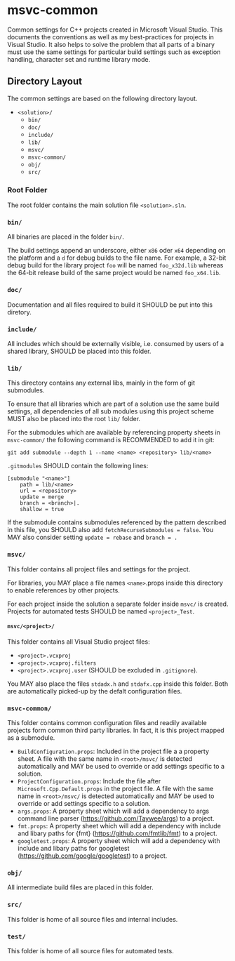 # msvc-common
Common settings for C++ projects created in Microsoft Visual Studio. This documents the conventions as well as my best-practices for projects in Visual Studio. It also helps to solve the problem that all parts of a binary must use the same settings for particular build settings such as exception handling, character set and runtime library mode.

## Directory Layout
The common settings are based on the following directory layout.

- `<solution>/`
  - `bin/`
  - `doc/`
  - `include/`
  - `lib/`
  - `msvc/`
  - `msvc-common/`
  - `obj/`
  - `src/` 

### Root Folder
The root folder contains the main solution file `<solution>.sln`.

### `bin/`
All binaries are placed in the folder `bin/`.

The build settings append an underscore, either `x86` oder `x64` depending on the platform and a `d` for debug builds to the file name. For example, a 32-bit debug build for the library project `foo` will be named `foo_x32d.lib` whereas the 64-bit release build of the same project would be named `foo_x64.lib`.

### `doc/`
Documentation and all files required to build it SHOULD be put into this diretory.

### `include/`
All includes which should be externally visible, i.e. consumed by users of a shared library, SHOULD be placed into this folder.

### `lib/`
This directory contains any external libs, mainly in the form of git submodules.

To ensure that all libraries which are part of a solution use the same build settings, all dependencies of all sub modules using this project scheme MUST also be placed into the root `lib/` folder.

For the submodules which are available by referencing property sheets in `msvc-common/` the following command is RECOMMENDED to add it in git:
~~~
git add submodule --depth 1 --name <name> <repository> lib/<name>
~~~

`.gitmodules` SHOULD contain the following lines:
~~~
[submodule "<name>"]   
	path = lib/<name>
	url = <repository>
	update = merge
	branch = <branch>|.
	shallow = true
~~~

If the submodule contains submodules referenced by the pattern described in this file, you SHOULD also add `fetchRecurseSubmodules = false`. You MAY also consider setting `update = rebase` and `branch = .`

### `msvc/`
This folder contains all project files and settings for the project.

For libraries, you MAY place a file names `<name>`.props inside this directory to enable references by other projects.

For  each project inside the solution a separate folder inside `msvc/` is created. Projects for automated tests SHOULD be named `<project>_Test`.

#### `msvc/<project>/`
This folder contains all Visual Studio project files:
- `<project>.vcxproj`
- `<project>.vcxproj.filters`
- `<project>.vcxproj.user` (SHOULD be excluded in `.gitignore`).

You MAY also place the files `stdadx.h` and `stdafx.cpp` inside this folder. Both are automatically picked-up by the defalt configuration files.

### `msvc-common/`
This folder contains common configuration files and readily available projects form common third party libraries. In fact, it is this project mapped as a submodule.

- `BuildConfiguration.props`: Included in the project file a a property sheet. A file with the same name in `<root>/msvc/` is detected automatically and MAY be used to override or add settings specific to a solution.
- `ProjectConfiguration.props`: Include the file after `Microsoft.Cpp.Default.props` in the project file. A file with the same name in `<root>/msvc/` is detected automatically and MAY be used to override or add settings specific to a solution.
- `args.props`: A property sheet which will add a dependency to args command line parser (https://github.com/Taywee/args) to a project.
- `fmt.props`: A property sheet which will add a dependency with include and libary paths for {fmt} (https://github.com/fmtlib/fmt) to a project.
- `googletest.props`: A property sheet which will add a dependency with include and libary paths for googletest (https://github.com/google/googletest) to a project.

### `obj/`
All intermediate build files are placed in this folder.

### `src/`
This folder is home of all source files and internal includes.

### `test/`
This folder is home of all source files for automated tests.
